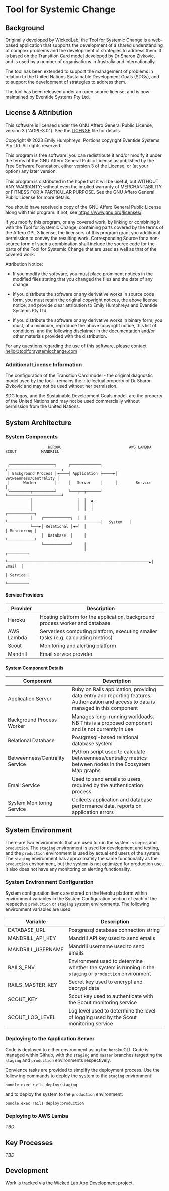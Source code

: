 # Tool for Systemic Change

## Background

Originally developed by WickedLab, the Tool for Systemic Change is a web-based application that supports the development of a shared understanding of complex problems and the development of strategies to address them. It is based on the Transition Card model developed by Dr Sharon Zivkovic, and is used by a number of organisations in Australia and internationally.

The tool has been extended to support the management of problems in relation to the United Nations Sustainable Development Goals (SDGs), and to support the development of strategies to address them.

The tool has been released under an open source license, and is now maintained by Eventide Systems Pty Ltd.

## License & Attribution

This software is licensed under the GNU Affero General Public License, version 3 ("AGPL-3.0"). See the [LICENSE](LICENSE.md) file for details.

Copyright © 2023 Emily Humphreys. Portions copyright Eventide Systems Pty Ltd. All rights reserved.

This program is free software: you can redistribute it and/or modify it under the terms of the GNU Affero General Public License as published by the Free Software Foundation, either version 3 of the License, or (at your option) any later version.

This program is distributed in the hope that it will be useful, but WITHOUT ANY WARRANTY; without even the implied warranty of MERCHANTABILITY or FITNESS FOR A PARTICULAR PURPOSE. See the GNU Affero General Public License for more details.

You should have received a copy of the GNU Affero General Public License along with this program. If not, see <https://www.gnu.org/licenses/>.

If you modify this program, or any covered work, by linking or combining it with the Tool for Systemic Change, containing parts covered by the terms of the Affero GPL 3 license, the licensors of this program grant you additional permission to convey the resulting work. Corresponding Source for a non-source form of such a combination shall include the source code for the parts of the Tool for Systemic Change that are used as well as that of the covered work.

Attribution Notice:

- If you modify the software, you must place prominent notices in the modified files stating that you changed the files and the date of any change.

- If you distribute the software or any derivative works in source code form, you must retain the original copyright notices, the above license notice, and provide clear attribution to Emily Humphreys and Eventide Systems Pty Ltd.

- If you distribute the software or any derivative works in binary form, you must, at a minimum, reproduce the above copyright notice, this list of conditions, and the following disclaimer in the documentation and/or other materials provided with the distribution.

For any questions regarding the use of this software, please contact hello@toolforsystemicchange.com

### Additional License Information

The configuration of the Transition Card model - the original diagnostic model used by the tool - remains the intellectual property of Dr Sharon Zivkovic and may not be used without her permission.

SDG logos, and the Sustainable Development Goals model, are the property of the United Nations and may not be used commercially without permission from the United Nations.

## System Architecture

### System Components

```
                   HEROKU                              AWS LAMBDA                    SCOUT           MANDRILL


 ┌────────────────────┐     ┌─────────────┐      ┌────────────────────────┐
 │ Background Process │◄────┤ Application ├─────►│ Betweenness/Centrality │
 │      Worker        │     │   Server    │      │        Service         │
 └─────────┬──────────┘     └───┬──┬──────┘      └────────────────────────┘
           │                    │  │  ▲
           │                    │  │  │
           │                    │  │  │                                         ┌────────────┐
           │    ┌────────────┐  │  │  └─────────────────────────────────────────┤   System   │
           └───►│ Relational │◄─┘  │                                            │ Monitoring │
                │  Database  │     │                                            └────────────┘
                └────────────┘     │
                                   │                                                                ┌─────────┐
                                   └───────────────────────────────────────────────────────────────►┤  Email  │
                                                                                                    │ Service │
                                                                                                    └─────────┘
```

#### Service Providers

| Provider | Description |
| --------------- | --------------- |
| Heroku | Hosting platform for the application, background process worker and database |
| AWS Lambda | Serverless computing platform, executing smaller tasks (e.g. calculating metrics)  |
| Scout | Monitoring and alerting platform |
| Mandrill | Email service provider |

#### System Component Details

| Component | Description |
| --------------- | --------------- |
| Application Server | Ruby on Rails application, providing data entry and reporting features. Authorization and access to data is managed in this component |
| Background Process Worker | Manages long-running workloads. NB This is a proposed component and is not currently in use |
| Relational Database | Postgresql-based relational database system |
| Betweenness/Centrality Service | Python script used to calculate betweenness/centrality metrics between nodes in the Ecosystem Map graphs |
| Email Service | Used to send emails to users, required by the authentication process |
| System Monitoring Service | Collects application and database performance data, reports on application errors |


## System Environment

There are two environments that are used to run the system: `staging` and `production`. The `staging` environment is used for development and testing, and the `production` environment is used by actual end users of the system. The `staging` environment has approximately the same functionality as the `production` environment, but the system is not optimized for production use. It also does not have any monitoring or alerting functionality.

### System Environment Configuration

System configuration items are stored on the Heroku platform within environment variables in the System Configuration section of each of the respective `production` or `staging` system environments. The following environment variables are used:

| Variable | Description |
| --------------- | --------------- |
| DATABASE_URL | Postgresql database connection string |
| MANDRILL_API_KEY | Mandrill API key used to send emails |
| MANDRILL_USERNAME | Mandrill username used to send emails |
| RAILS_ENV | Environment used to determine whether the system is running in the `staging` or `production` environment |
| RAILS_MASTER_KEY | Secret key used to encrypt and decrypt data |
| SCOUT_KEY | Scout key used to authenticate with the Scout monitoring service |
| SCOUT_LOG_LEVEL | Log level used to determine the level of logging used by the Scout monitoring service |

### Deploying to the Application Server

Code is deployed to either environment using the `heroku` CLI. Code is managed within Github, with the `staging` and `master` branches targetting the `staging` and `production` environments respectively.

Convience tasks are provided to simplify the deployment process. Use the follow ing commands to deploy the system to the `staging` environment:

```
bundle exec rails deploy:staging
```

and to deploy the system to the `production` environment:

```
bundle exec rails deploy:production
```

### Deploying to AWS Lamba

_TBD_

## Key Processes

_TBD_

## Development

Work is tracked via the [Wicked Lab App Development](https://github.com/ferrisoxide/wicked_software/projects/1) project.
